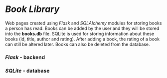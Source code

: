 # *Book Library*

Web pages created using *Flask* and *SQLAlchemy* modules for storing books a person has read.
Books can be added by the user and they will be stored into the **books.db** file.
SQLite is used for storing information about these books (id, title, author and rating).
After adding a book, the rating of a book can still be altered later. Books can also be deleted from the database.

### *Flask* - backend
### *SQLite* - database
